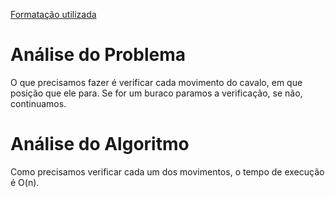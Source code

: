 [Formatação utilizada](https://katex.org/docs/supported.html)
# Análise do Problema
O que precisamos fazer é verificar cada movimento do cavalo, em que posição que ele para. Se for um buraco paramos a verificação, se não, continuamos. 

# Análise do Algoritmo
Como precisamos verificar cada um dos movimentos, o tempo de execução é O(n). 
